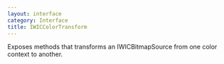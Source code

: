 ```yaml
---
layout: interface
category: Interface
title: IWICColorTransform
---
```


Exposes methods that transforms an IWICBitmapSource from one color context to another.
